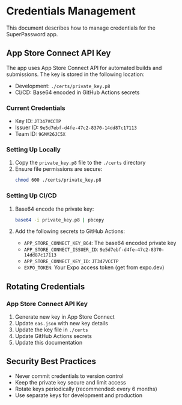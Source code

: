 # Credentials Management

This document describes how to manage credentials for the SuperPassword app.

## App Store Connect API Key

The app uses App Store Connect API for automated builds and submissions. The key is stored in the following location:

- Development: `./certs/private_key.p8`
- CI/CD: Base64 encoded in GitHub Actions secrets

### Current Credentials

- Key ID: `JT347VCCTP`
- Issuer ID: `9e5d7ebf-d4fe-47c2-8370-14dd87c17113`
- Team ID: `9GMM26JC5X`

### Setting Up Locally

1. Copy the `private_key.p8` file to the `./certs` directory
2. Ensure file permissions are secure:
   ```bash
   chmod 600 ./certs/private_key.p8
   ```

### Setting Up CI/CD

1. Base64 encode the private key:

   ```bash
   base64 -i private_key.p8 | pbcopy
   ```

2. Add the following secrets to GitHub Actions:
   - `APP_STORE_CONNECT_KEY_B64`: The base64 encoded private key
   - `APP_STORE_CONNECT_ISSUER_ID`: `9e5d7ebf-d4fe-47c2-8370-14dd87c17113`
   - `APP_STORE_CONNECT_KEY_ID`: `JT347VCCTP`
   - `EXPO_TOKEN`: Your Expo access token (get from expo.dev)

## Rotating Credentials

### App Store Connect API Key

1. Generate new key in App Store Connect
2. Update `eas.json` with new key details
3. Update the key file in `./certs`
4. Update GitHub Actions secrets
5. Update this documentation

## Security Best Practices

- Never commit credentials to version control
- Keep the private key secure and limit access
- Rotate keys periodically (recommended: every 6 months)
- Use separate keys for development and production
